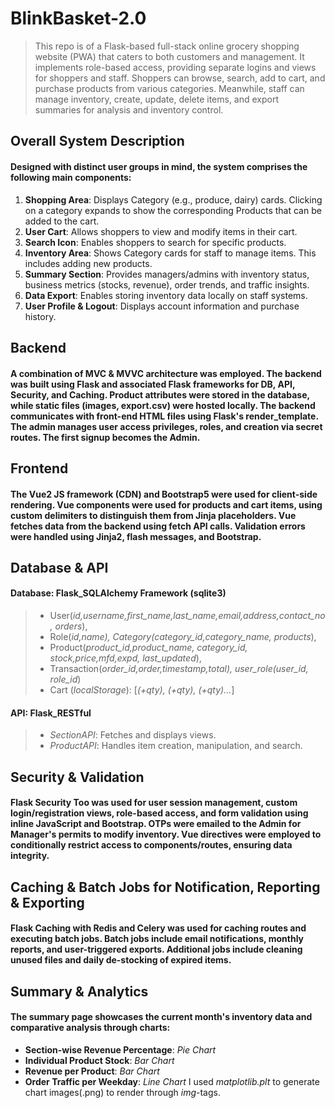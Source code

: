 # BlinkBasket-2.0
>This repo is of a Flask-based full-stack online grocery shopping website (PWA) that caters to both customers and management. It implements role-based access, providing separate logins and views for shoppers and staff. Shoppers can browse, search, add to cart, and purchase products from various categories. Meanwhile, staff can manage inventory, create, update, delete items, and export summaries for analysis and inventory control.

## Overall System Description
#### Designed with distinct user groups in mind, the system comprises the following main components:
1. **Shopping Area**: Displays Category (e.g., produce, dairy) cards. Clicking on a category
expands to show the corresponding Products that can be added to the cart.
2. **User Cart**: Allows shoppers to view and modify items in their cart.
3. **Search Icon**: Enables shoppers to search for specific products.
4. **Inventory Area**: Shows Category cards for staff to manage items. This includes adding
new products.
5. **Summary Section**: Provides managers/admins with inventory status, business metrics
(stocks, revenue), order trends, and traffic insights.
6. **Data Export**: Enables storing inventory data locally on staff systems.
7. **User Profile & Logout**: Displays account information and purchase history.

## Backend
#### A combination of MVC & MVVC architecture was employed. The backend was built using Flask and associated Flask frameworks for DB, API, Security, and Caching. Product attributes were stored in the database, while static files (images, export.csv) were hosted locally. The backend communicates with front-end HTML files using Flask's render_template. The admin manages user access privileges, roles, and creation via secret routes. The first signup becomes the Admin.

## Frontend
#### The Vue2 JS framework (CDN) and Bootstrap5 were used for client-side rendering. Vue components were used for products and cart items, using custom delimiters to distinguish them from Jinja placeholders. Vue fetches data from the backend using fetch API calls. Validation errors were handled using Jinja2, flash messages, and Bootstrap.

## Database & API 
#### **Database**: Flask_SQLAlchemy Framework (sqlite3)
> - User(*id,username,first_name,last_name,email,address,contact_no, orders*),
> - Role(*id,name), Category(category_id,category_name, products*),
> - Product(*product_id,product_name, category_id, stock,price,mfd,expd, last_updated*),
> - Transaction(*order_id,order,timestamp,total), user_role(user_id, role_id*)
> - Cart (*localStorage*): [*<Product>(+qty), <Product>(+qty), <Product>(+qty)...*]

#### **API**: Flask_RESTful
> - *SectionAPI*: Fetches and displays views.
> - *ProductAPI*: Handles item creation, manipulation, and search.

## Security & Validation
#### Flask Security Too was used for user session management, custom login/registration views, role-based access, and form validation using inline JavaScript and Bootstrap. OTPs were emailed to the Admin for Manager's permits to modify inventory. Vue directives were employed to conditionally restrict access to components/routes, ensuring data integrity. 

## Caching & Batch Jobs for Notification, Reporting & Exporting
#### Flask Caching with Redis and Celery was used for caching routes and executing batch jobs. Batch jobs include email notifications, monthly reports, and user-triggered exports. Additional jobs include cleaning unused files and daily de-stocking of expired items. 

## Summary & Analytics
#### The summary page showcases the current month's inventory data and comparative analysis through charts:
 - **Section-wise Revenue Percentage**: *Pie Chart*
 - **Individual Product Stock**: *Bar Chart*
 - **Revenue per Product**: *Bar Chart*
 - **Order Traffic per Weekday**: *Line Chart*
I used *matplotlib.plt* to generate chart images(.png) to render through *img*-tags.
